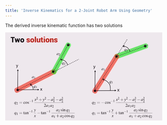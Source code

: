 ```yaml
---
title: 'Inverse Kinematics for a 2-Joint Robot Arm Using Geometry'
---
```


The derived inverse kinematic function has two solutions

![](images/inverse-kinematics-02-solutions.PNG)
